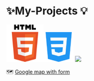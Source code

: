 # ✨My-Projects 💡 

<img src="html-tutorial.png" width ="100px"><img src="mycss.png" width ="80px">
<img src="JavaScript-Logo.png.png" width="80px">



 🗺️ <a href="https://manishdeveloper333.github.io/web-template-by-table/form google map.html">Google map with form</a>
